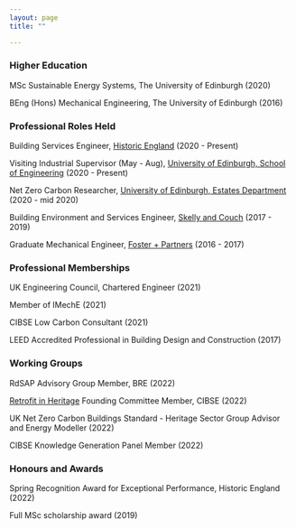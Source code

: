 ```yaml
---
layout: page
title: ""

---
```



### Higher Education 

MSc Sustainable Energy Systems, The University of Edinburgh (2020)

BEng (Hons) Mechanical Engineering, The University of Edinburgh (2016)

### Professional Roles Held

Building Services Engineer, [Historic England](https://historicengland.org.uk/) (2020 - Present)

Visiting Industrial Supervisor (May - Aug), [University of Edinburgh, School of Engineering](https://www.eng.ed.ac.uk) (2020 - Present)

Net Zero Carbon Researcher, [University of Edinburgh, Estates Department](https://www.ed.ac.uk/estates) (2020 - mid 2020)

Building Environment and Services Engineer, [Skelly and Couch](https://www.skellyandcouch.com/) (2017 - 2019)

Graduate Mechanical Engineer, [Foster + Partners](https://www.fosterandpartners.com/) (2016 - 2017)

### Professional Memberships 

UK Engineering Council, Chartered Engineer (2021)

Member of IMechE (2021)

CIBSE Low Carbon Consultant (2021)

LEED Accredited Professional in Building Design and Construction (2017)

### Working Groups

RdSAP Advisory Group Member, BRE (2022)

[Retrofit in Heritage](https://www.cibsejournal.com/cibse-news/cibse-launches-new-retrofit-group/) Founding Committee Member, CIBSE (2022)

UK Net Zero Carbon Buildings Standard - Heritage Sector Group Advisor and Energy Modeller (2022)

CIBSE Knowledge Generation Panel Member (2022)

### Honours and Awards

Spring Recognition Award for Exceptional Performance, Historic England (2022)

Full MSc scholarship award (2019)


